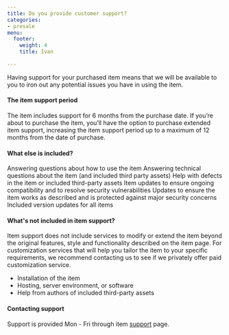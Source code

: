 ```yaml
---
title: Do you provide customer support?
categories:
- presale
menu:
  footer:
    weight: 4
    title: Ivan

---
```

Having support for your purchased item means that we will be available to you to iron out any potential issues you have in using the item.

#### The item support period
The item includes support for 6 months from the purchase date. If you’re about to purchase the item, you’ll have the option to purchase extended item support, increasing the item support period up to a maximum of 12 months from the date of purchase.

#### What else is included?
Answering questions about how to use the item
Answering technical questions about the item (and included third party assets)
Help with defects in the item or included third-party assets
Item updates to ensure ongoing compatibility and to resolve security vulnerabilities
Updates to ensure the item works as described and is protected against major security concerns
Included version updates for all items
 

#### What's not included in item support?
Item support does not include services to modify or extend the item beyond the original features, style and functionality described on the item page. For customization services that will help you tailor the item to your specific requirements, we recommend contacting us to see if we privately offer paid customization service.

- Installation of the item
- Hosting, server environment, or software
- Help from authors of included third-party assets

#### Contacting support
Support is provided Mon - Fri through item [support](https://themeforest.net/item/docs-responsive-documentation-manual-jekyll-theme/21131076/support) page.